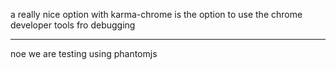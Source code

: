 a really nice option with karma-chrome is the option to use the chrome developer tools fro debugging

---------------------------------


noe we are testing using phantomjs


